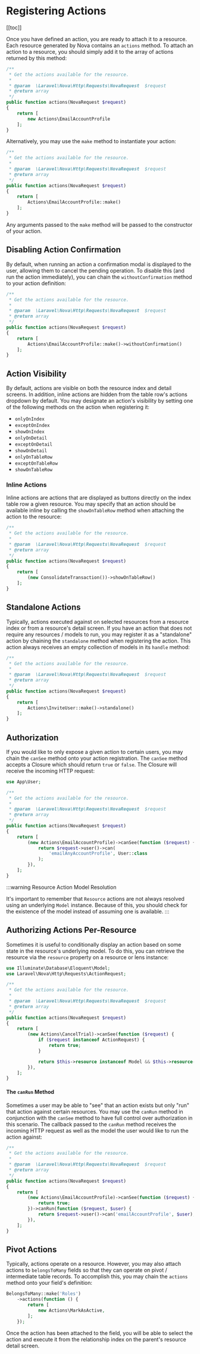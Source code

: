 # Registering Actions

[[toc]]

Once you have defined an action, you are ready to attach it to a resource. Each resource generated by Nova contains an `actions` method. To attach an action to a resource, you should simply add it to the array of actions returned by this method:

```php
/**
 * Get the actions available for the resource.
 *
 * @param  \Laravel\Nova\Http\Requests\NovaRequest  $request
 * @return array
 */
public function actions(NovaRequest $request)
{
    return [
        new Actions\EmailAccountProfile
    ];
}
```

Alternatively, you may use the `make` method to instantiate your action:

```php
/**
 * Get the actions available for the resource.
 *
 * @param  \Laravel\Nova\Http\Requests\NovaRequest  $request
 * @return array
 */
public function actions(NovaRequest $request)
{
    return [
        Actions\EmailAccountProfile::make()
    ];
}
```

Any arguments passed to the `make` method will be passed to the constructor of your action.

## Disabling Action Confirmation

By default, when running an action a confirmation modal is displayed to the user, allowing them to cancel the pending operation. To disable this (and run the action immediately), you can chain the `withoutConfirmation` method to your action definition:

```php
/**
 * Get the actions available for the resource.
 *
 * @param  \Laravel\Nova\Http\Requests\NovaRequest  $request
 * @return array
 */
public function actions(NovaRequest $request)
{
    return [
        Actions\EmailAccountProfile::make()->withoutConfirmation()
    ];
}
```

## Action Visibility

By default, actions are visible on both the resource index and detail screens. In addition, inline actions are hidden from the table row's actions dropdown by default. You may designate an action's visibility by setting one of the following methods on the action when registering it:

- `onlyOnIndex`
- `exceptOnIndex`
- `showOnIndex`
- `onlyOnDetail`
- `exceptOnDetail`
- `showOnDetail`
- `onlyOnTableRow`
- `exceptOnTableRow`
- `showOnTableRow`

### Inline Actions

Inline actions are actions that are displayed as buttons directly on the index table row a given resource. You may specify that an action should be available inline by calling the `showOnTableRow` method when attaching the action to the resource:

```php
/**
 * Get the actions available for the resource.
 *
 * @param  \Laravel\Nova\Http\Requests\NovaRequest  $request
 * @return array
 */
public function actions(NovaRequest $request)
{
    return [
        (new ConsolidateTransaction())->showOnTableRow()
    ];
}
```

## Standalone Actions

Typically, actions executed against on selected resources from a resource index or from a resource's detail screen. If you have an action that does not require any resources / models to run, you may register it as a "standalone" action by chaining the `standalone` method when registering the action. This action always receives an empty collection of models in its `handle` method:

```php
/**
 * Get the actions available for the resource.
 *
 * @param  \Laravel\Nova\Http\Requests\NovaRequest  $request
 * @return array
 */
public function actions(NovaRequest $request)
{
    return [
        Actions\InviteUser::make()->standalone()
    ];
}
```

## Authorization

If you would like to only expose a given action to certain users, you may chain the `canSee` method onto your action registration. The `canSee` method accepts a Closure which should return `true` or `false`. The Closure will receive the incoming HTTP request:

```php
use App\User;

/**
 * Get the actions available for the resource.
 *
 * @param  \Laravel\Nova\Http\Requests\NovaRequest  $request
 * @return array
 */
public function actions(NovaRequest $request)
{
    return [
        (new Actions\EmailAccountProfile)->canSee(function ($request) {
            return $request->user()->can(
                'emailAnyAccountProfile', User::class
            );
        }),
    ];
}
```

:::warning Resource Action Model Resolution

It's important to remember that `Resource` actions are not always resolved using an underlying `Model` instance. Because of this, you should check for the existence of the model instead of assuming one is available.
:::

## Authorizing Actions Per-Resource

Sometimes it is useful to conditionally display an action based on some state in the resource's underlying model. To do this, you can retrieve the resource via the `resource` property on a resource or lens instance:

```php
use Illuminate\Database\Eloquent\Model;
use Laravel\Nova\Http\Requests\ActionRequest;

/**
 * Get the actions available for the resource.
 *
 * @param  \Laravel\Nova\Http\Requests\NovaRequest  $request
 * @return array
 */
public function actions(NovaRequest $request)
{
    return [
        (new Actions\CancelTrial)->canSee(function ($request) {
            if ($request instanceof ActionRequest) {
                return true;  
            }

            return $this->resource instanceof Model && $this->resource->isOnTrial();
        }),
    ];
}
```

#### The `canRun` Method

Sometimes a user may be able to "see" that an action exists but only "run" that action against certain resources. You may use the `canRun` method in conjunction with the `canSee` method to have full control over authorization in this scenario. The callback passed to the `canRun` method receives the incoming HTTP request as well as the model the user would like to run the action against:

```php
/**
 * Get the actions available for the resource.
 *
 * @param  \Laravel\Nova\Http\Requests\NovaRequest  $request
 * @return array
 */
public function actions(NovaRequest $request)
{
    return [
        (new Actions\EmailAccountProfile)->canSee(function ($request) {
            return true;
        })->canRun(function ($request, $user) {
            return $request->user()->can('emailAccountProfile', $user);
        }),
    ];
}
```

## Pivot Actions

Typically, actions operate on a resource. However, you may also attach actions to `belongsToMany` fields so that they can operate on pivot / intermediate table records. To accomplish this, you may chain the `actions` method onto your field's definition:

```php
BelongsToMany::make('Roles')
    ->actions(function () {
        return [
            new Actions\MarkAsActive,
        ];
    });
```

Once the action has been attached to the field, you will be able to select the action and execute it from the relationship index on the parent's resource detail screen.
